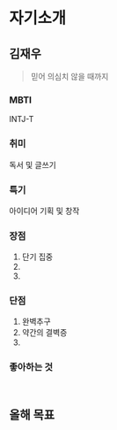 # 자기소개

## 김재우
> 믿어 의심치 않을 때까지
### MBTI
INTJ-T
### 취미
독서 및 글쓰기

### 특기
아이디어 기획 및 창작

### 장점
1. 단기 집중
2. 
3. 
### 단점
1. 완벽추구
2. 약간의 결벽증
3. 
### 좋아하는 것
![]()
---
## 올해 목표


